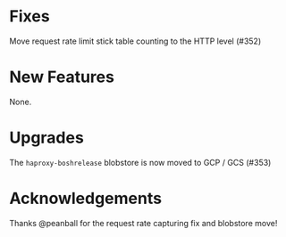 # Fixes

Move request rate limit stick table counting to the HTTP level (#352) 

# New Features

None.

# Upgrades

The `haproxy-boshrelease` blobstore is now moved to GCP / GCS (#353)

# Acknowledgements

Thanks @peanball for the request rate capturing fix and blobstore move!
